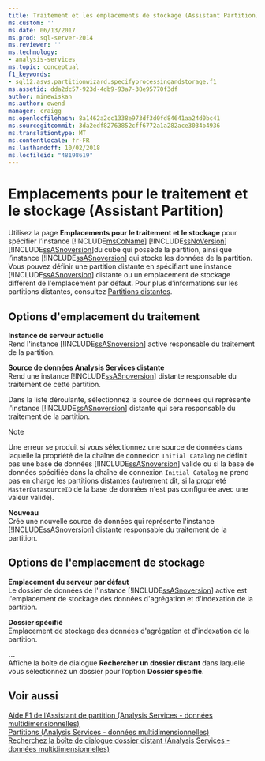 ```yaml
---
title: Traitement et les emplacements de stockage (Assistant Partition) | Microsoft Docs
ms.custom: ''
ms.date: 06/13/2017
ms.prod: sql-server-2014
ms.reviewer: ''
ms.technology:
- analysis-services
ms.topic: conceptual
f1_keywords:
- sql12.asvs.partitionwizard.specifyprocessingandstorage.f1
ms.assetid: dda2dc57-923d-4db9-93a7-38e95770f3df
author: minewiskan
ms.author: owend
manager: craigg
ms.openlocfilehash: 8a1462a2cc1338e973df3d0fd84641aa24d0bc41
ms.sourcegitcommit: 3da2edf82763852cff6772a1a282ace3034b4936
ms.translationtype: MT
ms.contentlocale: fr-FR
ms.lasthandoff: 10/02/2018
ms.locfileid: "48198619"
---
```

# <a name="processing-and-storage-locations-partition-wizard"></a>Emplacements pour le traitement et le stockage (Assistant Partition)
  Utilisez la page **Emplacements pour le traitement et le stockage** pour spécifier l’instance [!INCLUDE[msCoName](../includes/msconame-md.md)] [!INCLUDE[ssNoVersion](../includes/ssnoversion-md.md)] [!INCLUDE[ssASnoversion](../includes/ssasnoversion-md.md)]du cube qui possède la partition, ainsi que l’instance [!INCLUDE[ssASnoversion](../includes/ssasnoversion-md.md)] qui stocke les données de la partition. Vous pouvez définir une partition distante en spécifiant une instance [!INCLUDE[ssASnoversion](../includes/ssasnoversion-md.md)] distante ou un emplacement de stockage différent de l'emplacement par défaut. Pour plus d’informations sur les partitions distantes, consultez [Partitions distantes](multidimensional-models-olap-logical-cube-objects/partitions-remote-partitions.md).  
  
## <a name="processing-location-options"></a>Options d'emplacement du traitement  
 **Instance de serveur actuelle**  
 Rend l'instance [!INCLUDE[ssASnoversion](../includes/ssasnoversion-md.md)] active responsable du traitement de la partition.  
  
 **Source de données Analysis Services distante**  
 Rend une instance [!INCLUDE[ssASnoversion](../includes/ssasnoversion-md.md)] distante responsable du traitement de cette partition.  
  
 Dans la liste déroulante, sélectionnez la source de données qui représente l'instance [!INCLUDE[ssASnoversion](../includes/ssasnoversion-md.md)] distante qui sera responsable du traitement de la partition.  
  
> [!NOTE]  
>  Une erreur se produit si vous sélectionnez une source de données dans laquelle la propriété de la chaîne de connexion `Initial Catalog` ne définit pas une base de données [!INCLUDE[ssASnoversion](../includes/ssasnoversion-md.md)] valide ou si la base de données spécifiée dans la chaîne de connexion `Initial Catalog` ne prend pas en charge les partitions distantes (autrement dit, si la propriété `MasterDatasourceID` de la base de données n'est pas configurée avec une valeur valide).  
  
 **Nouveau**  
 Crée une nouvelle source de données qui représente l'instance [!INCLUDE[ssASnoversion](../includes/ssasnoversion-md.md)] distante responsable du traitement de la partition.  
  
## <a name="storage-location-options"></a>Options de l'emplacement de stockage  
 **Emplacement du serveur par défaut**  
 Le dossier de données de l'instance [!INCLUDE[ssASnoversion](../includes/ssasnoversion-md.md)] active est l'emplacement de stockage des données d'agrégation et d'indexation de la partition.  
  
 **Dossier spécifié**  
 Emplacement de stockage des données d'agrégation et d'indexation de la partition.  
  
 **...**  
 Affiche la boîte de dialogue **Rechercher un dossier distant** dans laquelle vous sélectionnez un dossier pour l’option **Dossier spécifié**.  
  
## <a name="see-also"></a>Voir aussi  
 [Aide F1 de l’Assistant de partition &#40;Analysis Services - données multidimensionnelles&#41;](partition-wizard-f1-help-analysis-services-multidimensional-data.md)   
 [Partitions &#40;Analysis Services - données multidimensionnelles&#41;](multidimensional-models-olap-logical-cube-objects/partitions-analysis-services-multidimensional-data.md)   
 [Recherchez la boîte de dialogue dossier distant &#40;Analysis Services - données multidimensionnelles&#41;](browse-for-remote-folder-dialog-box-analysis-services-multidimensional-data.md)  
  
  
